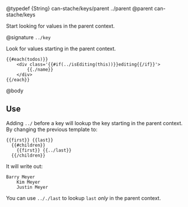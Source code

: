 @typedef {String} can-stache/keys/parent ../parent
@parent can-stache/keys

Start looking for values in the parent context.

@signature `../key`

Look for values starting in the parent context.

```
{{#each(todos)}}
	<div class='{{#if(../isEditing(this))}}editing{{/if}}'>
		{{./name}}
	</div>
{{/each}}
```

@body

## Use

Adding `../` before a key will lookup the key starting in the parent
context.  By changing the previous template to:

    {{first}} {{last}}
      {{#children}}
        {{first}} {{../last}}
      {{/children}}

It will write out:

    Barry Meyer
        Kim Meyer
        Justin Meyer

You can use `.././last` to lookup `last` _only_ in the parent context.

